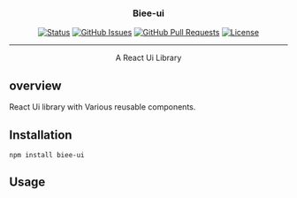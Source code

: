 <p align="center">
  <!-- <a href="" rel="noopener">
 <img width=200px height=200px src="https://i.imgur.com/6wj0hh6.jpg" alt="Project logo"></a> -->
</p>

<h3 align="center">Biee-ui</h3>

<div align="center">

[![Status](https://img.shields.io/badge/status-active-success.svg)]()
[![GitHub Issues](https://img.shields.io/github/issues/bieefilled/library.svg)](https://github.com/bieefilled/library/issues)
[![GitHub Pull Requests](https://img.shields.io/github/issues-pr/bieefilled/library.svg)](https://github.com/bieefilled/library/pulls)
[![License](https://img.shields.io/badge/license-MIT-blue.svg)](/LICENSE)

</div>

---

<p align="center"> A React Ui Library
    <br>
</p>

## overview <a name = "getting_started"></a>

React Ui library with Various reusable components.

<!-- ## 🧐 Overview <a name = "about"></a> -->
## Installation

```
npm install biee-ui
```

## Usage

```


```
